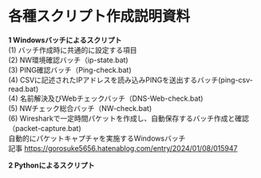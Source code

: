 # 各種スクリプト作成説明資料

 **1 Windowsバッチによるスクリプト**<br>
 (1) バッチ作成時に共通的に設定する項目<br>
 (2) NW環境確認バッチ（ip-state.bat) <br>
 (3) PING確認バッチ（Ping-check.bat) <br>
 (4) CSVに記述されたIPアドレスを読み込みPINGを送出するバッチ(ping-csv-read.bat)<br>
 (4) 名前解決及びWebチェックバッチ（DNS-Web-check.bat) <br>
 (5) NWチェック総合バッチ（NW-check.bat) <br>
 (6) Wiresharkで一定時間パケットを作成し、自動保存するバッチ作成と確認（packet-capture.bat)<br>
   自動的にパケットキャプチャを実施するWindowsバッチ<br>
      記事 https://gorosuke5656.hatenablog.com/entry/2024/01/08/015947<br>




**2 Pythonによるスクリプト**





  

